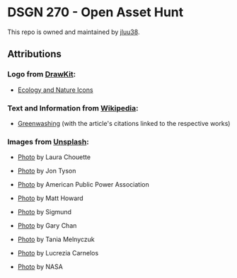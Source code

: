 # DSGN 270 - Open Asset Hunt
This repo is owned and maintained by [jluu38](https://github.com/jluu38).

## Attributions

### Logo from [DrawKit](https://www.drawkit.io/license):
- [Ecology and Nature Icons](https://www.drawkit.io/product/ecology-nature-free-icons")

### Text and Information from [Wikipedia](https://en.wikipedia.org/wiki/Wikipedia:Text_of_Creative_Commons_Attribution-ShareAlike_3.0_Unported_License):
- [Greenwashing](https://en.wikipedia.org/wiki/Greenwashing) (with the article's citations linked to the respective works)

### Images from [Unsplash](https://unsplash.com/license):
- [Photo](https://unsplash.com/photos/OasCSOQ5leE) by Laura Chouette

- [Photo](https://unsplash.com/photos/OuOmA4_Sncc) by Jon Tyson

- [Photo](https://unsplash.com/photos/513dBrMJ_5w) by American Public Power Association

- [Photo](https://unsplash.com/photos/eAKDzK4lo4o) by Matt Howard

- [Photo](https://unsplash.com/photos/hlC6OwRSQFs) by Sigmund

- [Photo](https://unsplash.com/photos/YzSZN3qvHeo) by Gary Chan

- [Photo](https://unsplash.com/photos/Uu7C5BF1-30) by Tania Melnyczuk

- [Photo](https://unsplash.com/photos/0liYTl4dJxk) by Lucrezia Carnelos

- [Photo](https://unsplash.com/photos/i9w4Uy1pU-s) by NASA